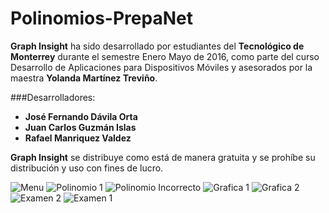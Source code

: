 # Polinomios-PrepaNet

**Graph Insight** ha sido desarrollado por estudiantes del **Tecnológico de Monterrey** durante el semestre Enero Mayo de 2016,
como parte del curso Desarrollo de Aplicaciones para Dispositivos Móviles y asesorados por la maestra **Yolanda Martínez Treviño**.

###Desarrolladores:
* **José Fernando Dávila Orta**
* **Juan Carlos Guzmán Islas**
* **Rafael Manriquez Valdez** 

**Graph Insight** se distribuye como está de manera gratuita y se prohíbe su distribución y uso con fines de lucro.

![Menu](https://github.com/davilajose23/Polinomios-PrepaNet/blob/master/screenshots/13152670_10207267594702886_370638677_n.png)
![Polinomio 1](https://github.com/davilajose23/Polinomios-PrepaNet/blob/master/screenshots/13162504_10207267594622884_1925420068_n.png)
![Polinomio Incorrecto](https://github.com/davilajose23/Polinomios-PrepaNet/blob/master/screenshots/13152721_10207267594822889_1641530566_n.png?raw=true)
![Grafica 1](https://github.com/davilajose23/Polinomios-PrepaNet/blob/master/screenshots/13152625_10207267595022894_54941869_n.png)
![Grafica 2](https://github.com/davilajose23/Polinomios-PrepaNet/blob/master/screenshots/13183247_10207267594742887_950170022_n.png?raw=true)
![Examen 2](https://github.com/davilajose23/Polinomios-PrepaNet/blob/master/screenshots/13183210_10207267594862890_792219778_n.png?raw=true)
![Examen 1](https://github.com/davilajose23/Polinomios-PrepaNet/blob/master/screenshots/13180863_10207267594982893_296961085_n%20(1).png?raw=true)




